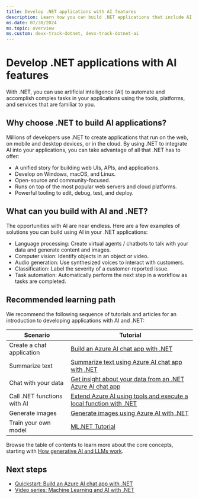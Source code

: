 ```yaml
---
title: Develop .NET applications with AI features
description: Learn how you can build .NET applications that include AI features.
ms.date: 07/30/2024
ms.topic: overview
ms.custom: devx-track-dotnet, devx-track-dotnet-ai
---
```


# Develop .NET applications with AI features

With .NET, you can use artificial intelligence (AI) to automate and accomplish complex tasks in your applications using the tools, platforms, and services that are familiar to you.

## Why choose .NET to build AI applications?

Millions of developers use .NET to create applications that run on the web, on mobile and desktop devices, or in the cloud. By using .NET to integrate AI into your applications, you can take advantage of all that .NET has to offer:

* A unified story for building web UIs, APIs, and applications.
* Develop on Windows, macOS, and Linux.
* Open-source and community-focused.
* Runs on top of the most popular web servers and cloud platforms.
* Powerful tooling to edit, debug, test, and deploy.

## What can you build with AI and .NET?

The opportunities with AI are near endless. Here are a few examples of solutions you can build using AI in your .NET applications:

* Language processing: Create virtual agents / chatbots to talk with your data and generate content and images.
* Computer vision: Identify objects in an object or video.
* Audio generation: Use synthesized voices to interact with customers.
* Classification: Label the severity of a customer-reported issue.
* Task automation: Automatically perform the next step in a workflow as tasks are completed.

## Recommended learning path

We recommend the following sequence of tutorials and articles for an introduction to developing applications with AI and .NET:

|Scenario  |Tutorial  |
|----------|----------|
| Create a chat application | [Build an Azure AI chat app with .NET](../quickstarts/get-started-openai.md)|
| Summarize text | [Summarize text using Azure AI chat app with .NET](../quickstarts/quickstart-openai-summarize-text.md) |
| Chat with your data     | [Get insight about your data from an .NET Azure AI chat app](../quickstarts/quickstart-ai-chat-with-data.md) |
| Call .NET functions with AI | [Extend Azure AI using tools and execute a local function with .NET](../quickstarts/quickstart-azure-openai-tool.md) |
| Generate images | [Generate images using Azure AI with .NET](../quickstarts/quickstart-openai-generate-images.md) |
| Train your own model |[ML.NET Tutorial](https://dotnet.microsoft.com/learn/ml-dotnet/get-started-tutorial/intro) |

Browse the table of contents to learn more about the core concepts, starting with [How generative AI and LLMs work](../conceptual/how-genai-and-llms-work.md).

## Next steps

- [Quickstart: Build an Azure AI chat app with .NET](../quickstarts/get-started-openai.md)
- [Video series: Machine Learning and AI with .NET](/shows/machine-learning-and-ai-with-dotnet-for-beginners)
